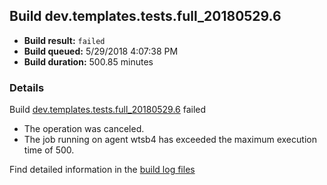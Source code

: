 ## Build dev.templates.tests.full_20180529.6
- **Build result:** `failed`
- **Build queued:** 5/29/2018 4:07:38 PM
- **Build duration:** 500.85 minutes
### Details
Build [dev.templates.tests.full_20180529.6](https://winappstudio.visualstudio.com/web/build.aspx?pcguid=a4ef43be-68ce-4195-a619-079b4d9834c2&builduri=vstfs%3a%2f%2f%2fBuild%2fBuild%2f25771) failed

+ The operation was canceled.
+ The job running on agent wtsb4 has exceeded the maximum execution time of 500.

Find detailed information in the [build log files](https://uwpctdiags.blob.core.windows.net/buildlogs/dev.templates.tests.full_20180529.6_logs.zip)
